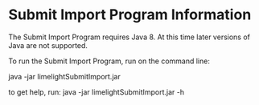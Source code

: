 # Submit Import Program Information #


The Submit Import Program requires Java 8.
At this time later versions of Java are not supported.

To run the Submit Import Program, run on the command line:

java -jar limelightSubmitImport.jar

to get help, run:
java -jar limelightSubmitImport.jar -h

